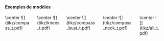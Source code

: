 #### Exemples de modèles

<div class="columns">
<div class="column" width="20%">
\center
![](tikz/compass_t.pdf)
</div>
<div class="column" width="20%">
\center
![](tikz/knees_t.pdf)
</div>
<div class="column" width="20%">
\center
![](tikz/compass_bust_t.pdf)
</div>
<div class="column" width="20%">
\center
![](tikz/compass_neck_t.pdf)
</div>
<div class="column" width="20%">
\center
![](tikz/all_t.pdf)
</div>
</div>
